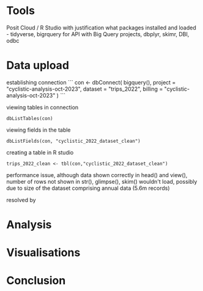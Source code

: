 <h1>Tools</h1>
Posit Cloud / R Studio with justification
what packages installed and loaded - tidyverse, bigrquery for API with Big Query projects, dbplyr, skimr, DBI, odbc

<h1>Data upload</h1>
establishing connection
```
con <- dbConnect(
  bigquery(),
  project = "cyclistic-analysis-oct-2023",
  dataset = "trips_2022",
  billing = "cyclistic-analysis-oct-2023"
)
```

viewing tables in connection
```
dbListTables(con)
```

viewing fields in the table
```
dbListFields(con, "cyclistic_2022_dataset_clean")
```

creating a table in R studio
```
trips_2022_clean <- tbl(con,"cyclistic_2022_dataset_clean")
```

performance issue, although data shown correctly in head() and view(), number of rows not shown in str(), glimpse(),
skim() wouldn't load, possibly due to size of the dataset comprising annual data (5.6m records)

resolved by


<h1>Analysis</h1>

<h1>Visualisations</h1>

<h1>Conclusion</h1>
